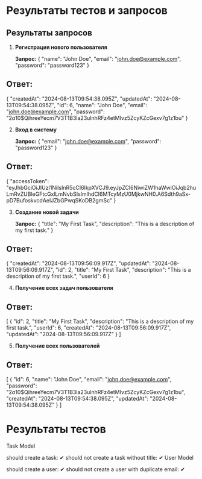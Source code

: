 # Результаты тестов и запросов

## Результаты запросов

1. **Регистрация нового пользователя**

   **Запрос:**
   {
     "name": "John Doe",
     "email": "john.doe@example.com",
     "password": "password123"
   }

## Ответ:
{
  "createdAt": "2024-08-13T09:54:38.095Z",
  "updatedAt": "2024-08-13T09:54:38.095Z",
  "id": 6,
  "name": "John Doe",
  "email": "john.doe@example.com",
  "password": "$2a$10$QihreeYecm7V3T1B3la23ulnhRFz4etMIvz5ZcyKZcGexv7g1z1bu"
}

2. **Вход в систему**

   **Запрос:**
{
  "email": "john.doe@example.com",
  "password": "password123"
}

## Ответ:
{
  "accessToken": "eyJhbGciOiJIUzI1NiIsInR5cCI6IkpXVCJ9.eyJpZCI6NiwiZW1haWwiOiJqb2huLmRvZUBleGFtcGxlLmNvbSIsImlhdCI6MTcyMzU0MjkwNH0.A6Sdth9aSx-pD7BufoskvcdAeIJZbGPwqSKoDB2gmSc"
}

3. **Создание новой задачи**

   **Запрос:**
{
  "title": "My First Task",
  "description": "This is a description of my first task."
}

## Ответ:
{
  "createdAt": "2024-08-13T09:56:09.917Z",
  "updatedAt": "2024-08-13T09:56:09.917Z",
  "id": 2,
  "title": "My First Task",
  "description": "This is a description of my first task.",
  "userId": 6
}

4. **Получение всех задач пользователя**

## Ответ:
[
  {
    "id": 2,
    "title": "My First Task",
    "description": "This is a description of my first task.",
    "userId": 6,
    "createdAt": "2024-08-13T09:56:09.917Z",
    "updatedAt": "2024-08-13T09:56:09.917Z"
  }
]

5. **Получение всех пользователей**

## Ответ:
[
  {
    "id": 6,
    "name": "John Doe",
    "email": "john.doe@example.com",
    "password": "$2a$10$QihreeYecm7V3T1B3la23ulnhRFz4etMIvz5ZcyKZcGexv7g1z1bu",
    "createdAt": "2024-08-13T09:54:38.095Z",
    "updatedAt": "2024-08-13T09:54:38.095Z"
  }
]



# Результаты тестов
Task Model

should create a task: ✔
should not create a task without title: ✔
User Model

should create a user: ✔
should not create a user with duplicate email: ✔
